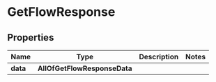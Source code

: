# GetFlowResponse

## Properties
Name | Type | Description | Notes
------------ | ------------- | ------------- | -------------
**data** | **AllOfGetFlowResponseData** |  | 
